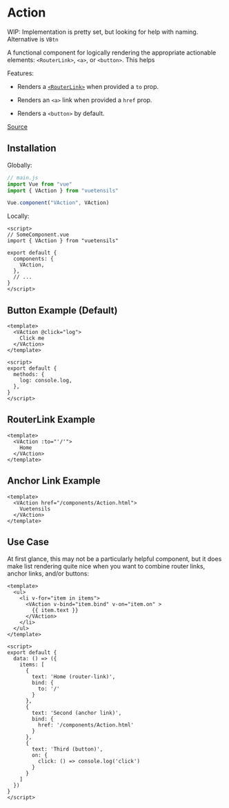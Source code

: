 # Action

WIP: Implementation is pretty set, but looking for help with naming. Alternative is `VBtn`

A functional component for logically rendering the appropriate actionable elements: `<RouterLink>`, `<a>`, or `<button>`. This helps

Features:

- Renders a [`<RouterLink>`](https://router.vuejs.org/api/#router-link) when provided a `to` prop.

- Renders an `<a>` link when provided a `href` prop.
- Renders a `<button>` by default.

[Source](https://github.com/Stegosource/vuetensils/blob/master/src/components/VAction/VAction.vue)

## Installation

Globally:

```js
// main.js
import Vue from "vue"
import { VAction } from "vuetensils"

Vue.component("VAction", VAction)
```

Locally:

```vue
<script>
// SomeComponent.vue
import { VAction } from "vuetensils"

export default {
  components: {
    VAction,
  },
  // ...
}
</script>
```

## Button Example (Default)

```vue live
<template>
  <VAction @click="log">
    Click me
  </VAction>
</template>

<script>
export default {
  methods: {
    log: console.log,
  },
}
</script>
```

## RouterLink Example

```vue live
<template>
  <VAction :to="'/'">
    Home
  </VAction>
</template>
```

## Anchor Link Example

```vue live
<template>
  <VAction href="/components/Action.html">
    Vuetensils
  </VAction>
</template>
```

## Use Case

At first glance, this may not be a particularly helpful component, but it does make list rendering quite nice when you want to combine router links, anchor links, and/or buttons:

```vue live
<template>
  <ul>
    <li v-for="item in items">
      <VAction v-bind="item.bind" v-on="item.on" >
        {{ item.text }}
      </VAction>
    </li>
  </ul>
</template>

<script>
export default {
  data: () => ({
    items: [
      {
        text: 'Home (router-link)',
        bind: {
          to: '/'
        }
      },
      {
        text: 'Second (anchor link)',
        bind: {
          href: '/components/Action.html'
        }
      },
      {
        text: 'Third (button)',
        on: {
          click: () => console.log('click')
        }
      }
    ]
  })
}
</script>
```
